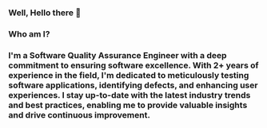 ### Well, Hello there 👋


### Who am I? 
### I'm a Software Quality Assurance Engineer with a deep commitment to ensuring software excellence. With 2+ years of experience in the field, I'm dedicated to meticulously testing software applications, identifying defects, and enhancing user experiences. I stay up-to-date with the latest industry trends and best practices, enabling me to provide valuable insights and drive continuous improvement.




<!--
**Mahi-95/Mahi-95** is a ✨ _special_ ✨ repository because its `README.md` (this file) appears on your GitHub profile.

Here are some ideas to get you started:

- 🔭 I’m currently working on ...
- 🌱 I’m currently learning ...
- 👯 I’m looking to collaborate on ...
- 🤔 I’m looking for help with ...
- 💬 Ask me about ...
- 📫 How to reach me: ...
- 😄 Pronouns: ...
- ⚡ Fun fact: ...
-->
